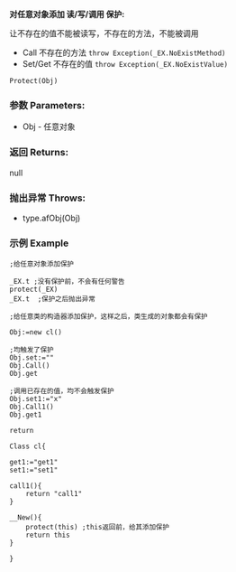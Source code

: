 **对任意对象添加 读/写/调用 保护:**

让不存在的值不能被读写，不存在的方法，不能被调用

- Call 不存在的方法 	`throw Exception(_EX.NoExistMethod)`
- Set/Get 不存在的值	`throw Exception(_EX.NoExistValue)`

```autohotkey
Protect(Obj)
```

### 参数 Parameters: 

- Obj - 任意对象

### 返回 Returns: 
null
### 抛出异常 Throws: 
- type.afObj(Obj)
### 示例 Example
```autohotkey
;给任意对象添加保护

_EX.t ;没有保护前，不会有任何警告
protect(_EX)
_EX.t  ;保护之后抛出异常

```

```autohotkey
;给任意类的构造器添加保护，这样之后，类生成的对象都会有保护

Obj:=new cl()

;均触发了保护
Obj.set:=""
Obj.Call()
Obj.get

;调用已存在的值，均不会触发保护
Obj.set1:="x"
Obj.Call1()
Obj.get1

return

Class cl{

get1:="get1"
set1:="set1"

call1(){
	return "call1"
}

__New(){
	protect(this) ;this返回前，给其添加保护
	return this
}

}
```